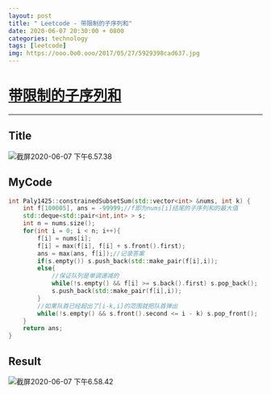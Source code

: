 ```yaml
---
layout: post
title: " Leetcode - 带限制的子序列和"
date: 2020-06-07 20:30:00 + 0800
categories: technology
tags: [leetcode]
img: https://ooo.0o0.ooo/2017/05/27/5929398cad637.jpg
---
```

# [带限制的子序列和](https://leetcode-cn.com/problems/constrained-subsequence-sum/)

---

## Title

![截屏2020-06-07 下午6.57.38](https://tva1.sinaimg.cn/large/007S8ZIlly1gfjxddmk1fj30z20k0tat.jpg)

## MyCode

```c++
int Paly1425::constrainedSubsetSum(std::vector<int> &nums, int k) {
    int f[100005], ans = -99999;//f即为nums[i]结尾的子序列和的最大值
    std::deque<std::pair<int,int> > s;
    int n = nums.size();
    for(int i = 0; i < n; i++){
        f[i] = nums[i];
        f[i] = max(f[i], f[i] + s.front().first);
        ans = max(ans, f[i]);//记录答案
        if(s.empty()) s.push_back(std::make_pair(f[i],i));
        else{
            //保证队列是单调递减的
            while(!s.empty() && f[i] >= s.back().first) s.pop_back();
            s.push_back(std::make_pair(f[i],i));
        }
        //如果队首已经超出了[i-k,i]的范围就把队首弹出
        while(!s.empty() && s.front().second <= i - k) s.pop_front();
    }
    return ans;
}

```

## Result

![截屏2020-06-07 下午6.58.42](https://tva1.sinaimg.cn/large/007S8ZIlly1gfjxe8g117j30xw0a0ab8.jpg)